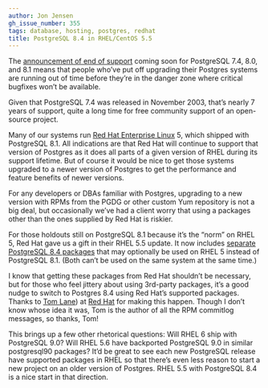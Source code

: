 ```yaml
---
author: Jon Jensen
gh_issue_number: 355
tags: database, hosting, postgres, redhat
title: PostgreSQL 8.4 in RHEL/CentOS 5.5
---
```




The [announcement of end of support](https://www.postgresql.org/about/news/1214/) coming soon for PostgreSQL 7.4, 8.0, and 8.1 means that people who’ve put off upgrading their Postgres systems are running out of time before they’re in the danger zone where critical bugfixes won’t be available.

Given that PostgreSQL 7.4 was released in November 2003, that’s nearly 7 years of support, quite a long time for free community support of an open-source project.

Many of our systems run [Red Hat Enterprise Linux](https://www.redhat.com/en/technologies/linux-platforms/enterprise-linux) 5, which shipped with PostgreSQL 8.1. All indications are that Red Hat will continue to support that version of Postgres as it does all parts of a given version of RHEL during its support lifetime. But of course it would be nice to get those systems upgraded to a newer version of Postgres to get the performance and feature benefits of newer versions.

For any developers or DBAs familiar with Postgres, upgrading to a new version with RPMs from the PGDG or other custom Yum repository is not a big deal, but occasionally we’ve had a client worry that using a packages other than the ones supplied by Red Hat is riskier.

For those holdouts still on PostgreSQL 8.1 because it’s the “norm” on RHEL 5, Red Hat gave us a gift in their RHEL 5.5 update. It now includes [separate PostgreSQL 8.4 packages](https://access.redhat.com/documentation/en-us/red_hat_enterprise_linux/5/html/5.5_release_notes/ar01s08) that may optionally be used on RHEL 5 instead of PostgreSQL 8.1. (Both can’t be used on the same system at the same time.)

I know that getting these packages from Red Hat shouldn’t be necessary, but for those who feel jittery about using 3rd-party packages, it’s a good nudge to switch to Postgres 8.4 using Red Hat’s supported packages. Thanks to [Tom Lane](https://en.wikipedia.org/wiki/Tom_Lane_(computer_scientist))) at [Red Hat](https://www.redhat.com/en) for making this happen. Though I don’t know whose idea it was, Tom is the author of all the RPM commitlog messages, so thanks, Tom!

This brings up a few other rhetorical questions: Will RHEL 6 ship with PostgreSQL 9.0? Will RHEL 5.6 have backported PostgreSQL 9.0 in similar postgresql90 packages? It’d be great to see each new PostgreSQL release have supported packages in RHEL so that there’s even less reason to start a new project on an older version of Postgres. RHEL 5.5 with PostgreSQL 8.4 is a nice start in that direction.


